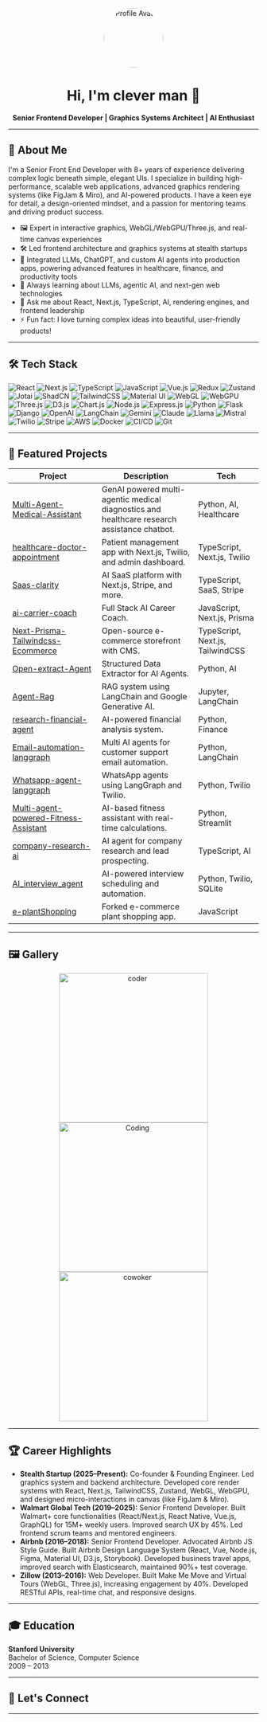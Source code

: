 <!-- Profile Banner -->
<p align="center">
  <img src="https://avatars.githubusercontent.com/u/186065206?v=4" width="120" style="border-radius:50%" alt="Profile Avatar"/>
</p>

<h1 align="center">Hi, I'm clever man 👋</h1>
<p align="center">
  <b>Senior Frontend Developer | Graphics Systems Architect | AI Enthusiast</b>
</p>

---

## 🚀 About Me

I'm a Senior Front End Developer with 8+ years of experience delivering complex logic beneath simple, elegant UIs. I specialize in building high-performance, scalable web applications, advanced graphics rendering systems (like FigJam & Miro), and AI-powered products. I have a keen eye for detail, a design-oriented mindset, and a passion for mentoring teams and driving product success.

- 🖼️ Expert in interactive graphics, WebGL/WebGPU/Three.js, and real-time canvas experiences  
- 🛠️ Led frontend architecture and graphics systems at stealth startups  
- 🤖 Integrated LLMs, ChatGPT, and custom AI agents into production apps, powering advanced features in healthcare, finance, and productivity tools  
- 🌱 Always learning about LLMs, agentic AI, and next-gen web technologies  
- 💬 Ask me about React, Next.js, TypeScript, AI, rendering engines, and frontend leadership  
- ⚡ Fun fact: I love turning complex ideas into beautiful, user-friendly products!

---

## 🛠️ Tech Stack

![React](https://img.shields.io/badge/React-20232A?style=for-the-badge&logo=react&logoColor=61DAFB)
![Next.js](https://img.shields.io/badge/Next.js-000000?style=for-the-badge&logo=nextdotjs&logoColor=white)
![TypeScript](https://img.shields.io/badge/TypeScript-3178C6?style=for-the-badge&logo=typescript&logoColor=white)
![JavaScript](https://img.shields.io/badge/JavaScript-F7DF1E?style=for-the-badge&logo=javascript&logoColor=black)
![Vue.js](https://img.shields.io/badge/Vue.js-4FC08D?style=for-the-badge&logo=vue.js&logoColor=white)
![Redux](https://img.shields.io/badge/Redux-593D88?style=for-the-badge&logo=redux&logoColor=white)
![Zustand](https://img.shields.io/badge/Zustand-000000?style=for-the-badge)
![Jotai](https://img.shields.io/badge/Jotai-1C1C1C?style=for-the-badge)
![ShadCN](https://img.shields.io/badge/ShadCN-111827?style=for-the-badge)
![TailwindCSS](https://img.shields.io/badge/TailwindCSS-38B2AC?style=for-the-badge&logo=tailwind-css&logoColor=white)
![Material UI](https://img.shields.io/badge/Material--UI-0081CB?style=for-the-badge&logo=mui&logoColor=white)
![WebGL](https://img.shields.io/badge/WebGL-990000?style=for-the-badge&logo=webgl&logoColor=white)
![WebGPU](https://img.shields.io/badge/WebGPU-FF6F00?style=for-the-badge)
![Three.js](https://img.shields.io/badge/Three.js-000000?style=for-the-badge)
![D3.js](https://img.shields.io/badge/D3.js-F9A03C?style=for-the-badge&logo=d3.js&logoColor=white)
![Chart.js](https://img.shields.io/badge/Chart.js-FF6384?style=for-the-badge&logo=chartdotjs&logoColor=white)
![Node.js](https://img.shields.io/badge/Node.js-339933?style=for-the-badge&logo=node.js&logoColor=white)
![Express.js](https://img.shields.io/badge/Express.js-404D59?style=for-the-badge)
![Python](https://img.shields.io/badge/Python-3776AB?style=for-the-badge&logo=python&logoColor=white)
![Flask](https://img.shields.io/badge/Flask-000000?style=for-the-badge&logo=flask&logoColor=white)
![Django](https://img.shields.io/badge/Django-092E20?style=for-the-badge&logo=django&logoColor=white)
![OpenAI](https://img.shields.io/badge/OpenAI-412991?style=for-the-badge&logo=openai&logoColor=white)
![LangChain](https://img.shields.io/badge/LangChain-000000?style=for-the-badge)
![Gemini](https://img.shields.io/badge/Google%20Gemini-4285F4?style=for-the-badge&logo=google&logoColor=white)
![Claude](https://img.shields.io/badge/Claude-FF9900?style=for-the-badge)
![Llama](https://img.shields.io/badge/Llama-FF6F00?style=for-the-badge)
![Mistral](https://img.shields.io/badge/Mistral-0066CC?style=for-the-badge)
![Twilio](https://img.shields.io/badge/Twilio-F22F46?style=for-the-badge&logo=twilio&logoColor=white)
![Stripe](https://img.shields.io/badge/Stripe-635BFF?style=for-the-badge&logo=stripe&logoColor=white)
![AWS](https://img.shields.io/badge/AWS-232F3E?style=for-the-badge&logo=amazonaws&logoColor=white)
![Docker](https://img.shields.io/badge/Docker-2496ED?style=for-the-badge&logo=docker&logoColor=white)
![CI/CD](https://img.shields.io/badge/CI%2FCD-222222?style=for-the-badge)
![Git](https://img.shields.io/badge/Git-F05032?style=for-the-badge&logo=git&logoColor=white)

---

## 🌟 Featured Projects

| Project | Description | Tech |
| ------- | ----------- | ---- |
| [Multi-Agent-Medical-Assistant](https://github.com/johnhood9209241/Multi-Agent-Medical-Assistant) | GenAI powered multi-agentic medical diagnostics and healthcare research assistance chatbot. | Python, AI, Healthcare |
| [healthcare-doctor-appointment](https://github.com/johnhood9209241/healthcare-doctor-appointment) | Patient management app with Next.js, Twilio, and admin dashboard. | TypeScript, Next.js, Twilio |
| [Saas-clarity](https://github.com/johnhood9209241/Saas-clarity) | AI SaaS platform with Next.js, Stripe, and more. | TypeScript, SaaS, Stripe |
| [ai-carrier-coach](https://github.com/johnhood9209241/ai-carrier-coach) | Full Stack AI Career Coach. | JavaScript, Next.js, Prisma |
| [Next-Prisma-Tailwindcss-Ecommerce](https://github.com/johnhood9209241/Next-Prisma-Tailwindcss-Ecommerce) | Open-source e-commerce storefront with CMS. | TypeScript, Next.js, TailwindCSS |
| [Open-extract-Agent](https://github.com/johnhood9209241/Open-extract-Agent) | Structured Data Extractor for AI Agents. | Python, AI |
| [Agent-Rag](https://github.com/johnhood9209241/Agent-Rag) | RAG system using LangChain and Google Generative AI. | Jupyter, LangChain |
| [research-financial-agent](https://github.com/johnhood9209241/research-financial-agent) | AI-powered financial analysis system. | Python, Finance |
| [Email-automation-langgraph](https://github.com/johnhood9209241/Email-automation-langgraph) | Multi AI agents for customer support email automation. | Python, LangChain |
| [Whatsapp-agent-langgraph](https://github.com/johnhood9209241/Whatsapp-agent-langgraph) | WhatsApp agents using LangGraph and Twilio. | Python, Twilio |
| [Multi-agent-powered-Fitness-Assistant](https://github.com/johnhood9209241/Multi-agent-powered-Fitness-Assistant) | AI-based fitness assistant with real-time calculations. | Python, Streamlit |
| [company-research-ai](https://github.com/johnhood9209241/company-research-ai) | AI agent for company research and lead prospecting. | TypeScript, AI |
| [AI_interview_agent](https://github.com/johnhood9209241/AI_interview_agent) | AI-powered interview scheduling and automation. | Python, Twilio, SQLite |
| [e-plantShopping](https://github.com/johnhood9209241/e-plantShopping) | Forked e-commerce plant shopping app. | JavaScript |

---

## 🖼️ Gallery

<p align="center">
  <img src="https://github.com/Anmol-Baranwal/Cool-GIFs-For-GitHub/assets/74038190/491e3e44-11a0-487a-b07b-717f677bbe4a" width="300" alt="coder"/>
  <img src="https://user-images.githubusercontent.com/74038190/212750672-2f3f2b50-c84f-4ed8-a60a-849ae69ff9df.gif" width="300" alt="Coding"/>
  <img src="https://user-images.githubusercontent.com/74038190/213760697-1dc03683-ba49-44f2-985e-95fd5ec22d3f.gif" width="300"alt="cowoker" />
  <!-- Add more GIFs or screenshots of your projects here -->
</p>

---

## 🏆 Career Highlights

- **Stealth Startup (2025–Present):** Co-founder & Founding Engineer. Led graphics system and backend architecture. Developed core render systems with React, Next.js, TailwindCSS, Zustand, WebGL, WebGPU, and designed micro-interactions in canvas (like FigJam & Miro).
- **Walmart Global Tech (2019–2025):** Senior Frontend Developer. Built Walmart+ core functionalities (React/Next.js, React Native, Vue.js, GraphQL) for 15M+ weekly users. Improved search UX by 45%. Led frontend scrum teams and mentored engineers.
- **Airbnb (2016–2018):** Senior Frontend Developer. Advocated Airbnb JS Style Guide. Built Airbnb Design Language System (React, Vue, Node.js, Figma, Material UI, D3.js, Storybook). Developed business travel apps, improved search with Elasticsearch, maintained 90%+ test coverage.
- **Zillow (2013–2016):** Web Developer. Built Make Me Move and Virtual Tours (WebGL, Three.js), increasing engagement by 40%. Developed RESTful APIs, real-time chat, and responsive designs.

---

## 🎓 Education

**Stanford University**  
Bachelor of Science, Computer Science  
2009 – 2013

---

## 🤝 Let's Connect
---

<!--
**johnhood9209241/johnhood9209241** is a ✨ _special_ ✨ repository because its `README.md` (this file) appears on your GitHub profile.
-->
